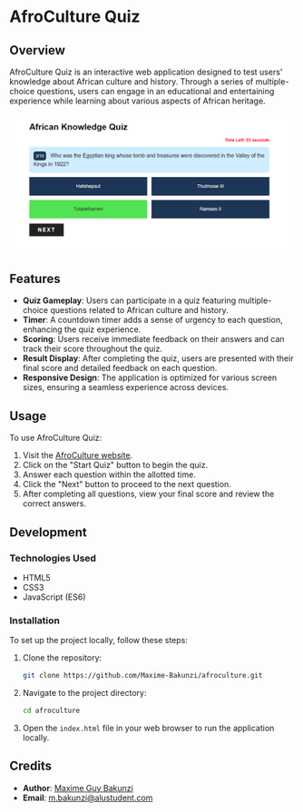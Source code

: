 

# AfroCulture Quiz

## Overview

AfroCulture Quiz is an interactive web application designed to test users' knowledge about African culture and history. Through a series of multiple-choice questions, users can engage in an educational and entertaining experience while learning about various aspects of African heritage.

![AfroCulture Screenshot](images/afroculture-screenshot.png)

## Features

- **Quiz Gameplay**: Users can participate in a quiz featuring multiple-choice questions related to African culture and history.
- **Timer**: A countdown timer adds a sense of urgency to each question, enhancing the quiz experience.
- **Scoring**: Users receive immediate feedback on their answers and can track their score throughout the quiz.
- **Result Display**: After completing the quiz, users are presented with their final score and detailed feedback on each question.
- **Responsive Design**: The application is optimized for various screen sizes, ensuring a seamless experience across devices.

## Usage

To use AfroCulture Quiz:

1. Visit the [AfroCulture website](https://afroculture.vercel.app/).
2. Click on the "Start Quiz" button to begin the quiz.
3. Answer each question within the allotted time.
4. Click the "Next" button to proceed to the next question.
5. After completing all questions, view your final score and review the correct answers.

## Development

### Technologies Used

- HTML5
- CSS3
- JavaScript (ES6)

### Installation

To set up the project locally, follow these steps:

1. Clone the repository:

   ```bash
   git clone https://github.com/Maxime-Bakunzi/afroculture.git
   ```

2. Navigate to the project directory:

   ```bash
   cd afroculture
   ```

3. Open the `index.html` file in your web browser to run the application locally.

## Credits

- **Author**: [Maxime Guy Bakunzi](https://github.com/Maxime-Bakunzi/afroculture)
- **Email**: m.bakunzi@alustudent.com

